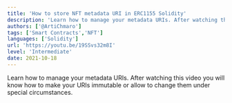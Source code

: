 ```yaml
---
title: 'How to store NFT metadata URI in ERC1155 Solidity'
description: 'Learn how to manage your metadata URIs. After watching this video you will know how to make your URIs immutable or allow to change them under special circumstances.'
authors: ['@ArtiChmaro']
tags: ['Smart Contracts','NFT']
languages: ['Solidity']
url: 'https://youtu.be/19SSvs32m8I'
level: 'Intermediate'
date: 2021-10-18
---
```


Learn how to manage your metadata URIs. After watching this video you will know how to make your URIs immutable or allow to change them under special circumstances.
